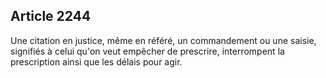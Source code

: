 Article 2244
----
Une citation en justice, même en référé, un commandement ou une saisie,
signifiés à celui qu'on veut empêcher de prescrire, interrompent la prescription
ainsi que les délais pour agir.
